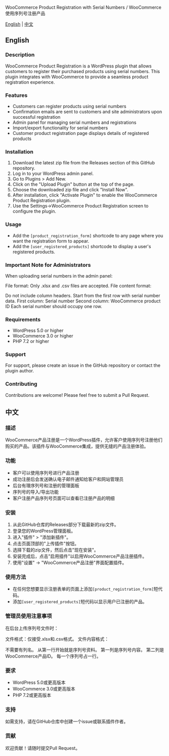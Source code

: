 WooCommerce Product Registration with Serial Numbers / WooCommerce使用序列号注册产品

[English](#english) | [中文](#中文)

## English

### Description
WooCommerce Product Registration is a WordPress plugin that allows customers to register their purchased products using serial numbers. This plugin integrates with WooCommerce to provide a seamless product registration experience.

### Features
- Customers can register products using serial numbers
- Confirmation emails are sent to customers and site administrators upon successful registration
- Admin panel for managing serial numbers and registrations
- Import/export functionality for serial numbers
- Customer product registration page displays details of registered products

### Installation
1. Download the latest zip file from the Releases section of this GitHub repository.
2. Log in to your WordPress admin panel.
3. Go to Plugins > Add New.
4. Click on the "Upload Plugin" button at the top of the page.
5. Choose the downloaded zip file and click "Install Now".
6. After installation, click "Activate Plugin" to enable the WooCommerce Product Registration plugin.
7. Use the Settings->WooCommerce Product Registration screen to configure the plugin.

### Usage
- Add the `[product_registration_form]` shortcode to any page where you want the registration form to appear.
- Add the `[user_registered_products]` shortcode to display a user's registered products.

### Important Note for Administrators
When uploading serial numbers in the admin panel:

File format: Only .xlsx and .csv files are accepted.
File content format:

Do not include column headers.
Start from the first row with serial number data.
First column: Serial number
Second column: WooCommerce product ID
Each serial number should occupy one row.

### Requirements
- WordPress 5.0 or higher
- WooCommerce 3.0 or higher
- PHP 7.2 or higher

### Support
For support, please create an issue in the GitHub repository or contact the plugin author.

### Contributing
Contributions are welcome! Please feel free to submit a Pull Request.

## 中文

### 描述
WooCommerce产品注册是一个WordPress插件，允许客户使用序列号注册他们购买的产品。该插件与WooCommerce集成，提供无缝的产品注册体验。

### 功能
- 客户可以使用序列号进行产品注册
- 成功注册后会发送确认电子邮件通知给客户和网站管理员
- 后台有理序列号和注册的管理面板
- 序列号的导入/导出功能
- 客户注册产品序列号页面可以查看已注册产品的明细

### 安装
1. 从此GitHub仓库的Releases部分下载最新的zip文件。
2. 登录您的WordPress管理面板。
3. 进入"插件" > "添加新插件"。
4. 点击页面顶部的"上传插件"按钮。
5. 选择下载的zip文件，然后点击"现在安装"。
6. 安装完成后，点击"启用插件"以启用WooCommerce产品注册插件。
7. 使用"设置" -> "WooCommerce产品注册"界面配置插件。

### 使用方法
- 在任何您想要显示注册表单的页面上添加`[product_registration_form]`短代码。
- 添加`[user_registered_products]`短代码以显示用户已注册的产品。

### 管理员使用注意事项
在后台上传序列号文件时：

文件格式：仅接受.xlsx和.csv格式。
文件内容格式：

不需要有列名。
从第一行开始就是序列号资料。
第一列是序列号内容。
第二列是WooCommerce产品ID。
每一个序列号占一行。

### 要求
- WordPress 5.0或更高版本
- WooCommerce 3.0或更高版本
- PHP 7.2或更高版本

### 支持
如需支持，请在GitHub仓库中创建一个issue或联系插件作者。

### 贡献
欢迎贡献！请随时提交Pull Request。
